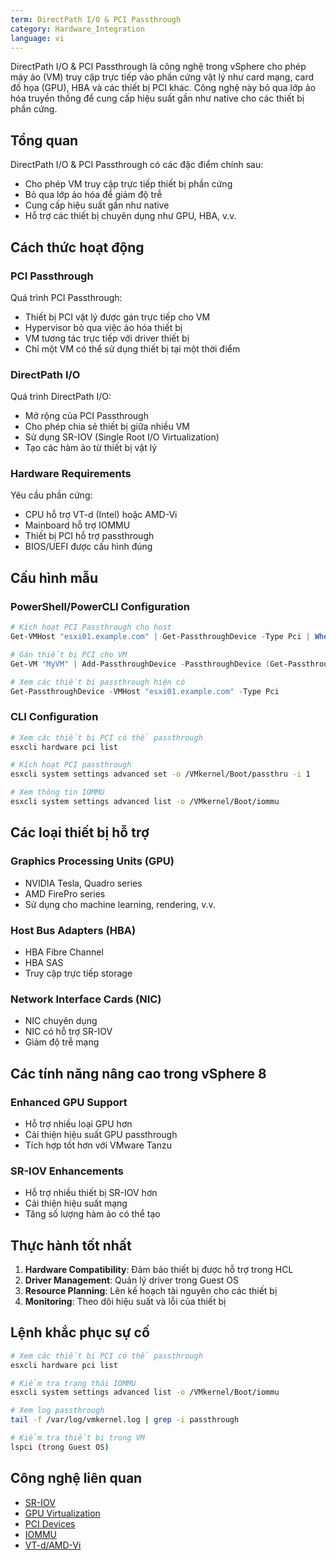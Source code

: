 ```yaml
---
term: DirectPath I/O & PCI Passthrough
category: Hardware_Integration
language: vi
---
```


DirectPath I/O & PCI Passthrough là công nghệ trong vSphere cho phép máy ảo (VM) truy cập trực tiếp vào phần cứng vật lý như card mạng, card đồ họa (GPU), HBA và các thiết bị PCI khác. Công nghệ này bỏ qua lớp ảo hóa truyền thống để cung cấp hiệu suất gần như native cho các thiết bị phần cứng.

## Tổng quan

DirectPath I/O & PCI Passthrough có các đặc điểm chính sau:
- Cho phép VM truy cập trực tiếp thiết bị phần cứng
- Bỏ qua lớp ảo hóa để giảm độ trễ
- Cung cấp hiệu suất gần như native
- Hỗ trợ các thiết bị chuyên dụng như GPU, HBA, v.v.

## Cách thức hoạt động

### PCI Passthrough
Quá trình PCI Passthrough:
- Thiết bị PCI vật lý được gán trực tiếp cho VM
- Hypervisor bỏ qua việc ảo hóa thiết bị
- VM tương tác trực tiếp với driver thiết bị
- Chỉ một VM có thể sử dụng thiết bị tại một thời điểm

### DirectPath I/O
Quá trình DirectPath I/O:
- Mở rộng của PCI Passthrough
- Cho phép chia sẻ thiết bị giữa nhiều VM
- Sử dụng SR-IOV (Single Root I/O Virtualization)
- Tạo các hàm ảo từ thiết bị vật lý

### Hardware Requirements
Yêu cầu phần cứng:
- CPU hỗ trợ VT-d (Intel) hoặc AMD-Vi
- Mainboard hỗ trợ IOMMU
- Thiết bị PCI hỗ trợ passthrough
- BIOS/UEFI được cấu hình đúng

## Cấu hình mẫu

### PowerShell/PowerCLI Configuration
```powershell
# Kích hoạt PCI Passthrough cho host
Get-VMHost "esxi01.example.com" | Get-PassthroughDevice -Type Pci | Where-Object {$_.Name -like "*GPU*"} | Add-PassthroughDevice

# Gán thiết bị PCI cho VM
Get-VM "MyVM" | Add-PassthroughDevice -PassthroughDevice (Get-PassthroughDevice -VMHost "esxi01.example.com" -Type Pci | Where-Object {$_.Name -like "*GPU*"})

# Xem các thiết bị passthrough hiện có
Get-PassthroughDevice -VMHost "esxi01.example.com" -Type Pci
```

### CLI Configuration
```bash
# Xem các thiết bị PCI có thể passthrough
esxcli hardware pci list

# Kích hoạt PCI passthrough
esxcli system settings advanced set -o /VMkernel/Boot/passthru -i 1

# Xem thông tin IOMMU
esxcli system settings advanced list -o /VMkernel/Boot/iommu
```

## Các loại thiết bị hỗ trợ

### Graphics Processing Units (GPU)
- NVIDIA Tesla, Quadro series
- AMD FirePro series
- Sử dụng cho machine learning, rendering, v.v.

### Host Bus Adapters (HBA)
- HBA Fibre Channel
- HBA SAS
- Truy cập trực tiếp storage

### Network Interface Cards (NIC)
- NIC chuyên dụng
- NIC có hỗ trợ SR-IOV
- Giảm độ trễ mạng

## Các tính năng nâng cao trong vSphere 8

### Enhanced GPU Support
- Hỗ trợ nhiều loại GPU hơn
- Cải thiện hiệu suất GPU passthrough
- Tích hợp tốt hơn với VMware Tanzu

### SR-IOV Enhancements
- Hỗ trợ nhiều thiết bị SR-IOV hơn
- Cải thiện hiệu suất mạng
- Tăng số lượng hàm ảo có thể tạo

## Thực hành tốt nhất

1. **Hardware Compatibility**: Đảm bảo thiết bị được hỗ trợ trong HCL
2. **Driver Management**: Quản lý driver trong Guest OS
3. **Resource Planning**: Lên kế hoạch tài nguyên cho các thiết bị
4. **Monitoring**: Theo dõi hiệu suất và lỗi của thiết bị

## Lệnh khắc phục sự cố

```bash
# Xem các thiết bị PCI có thể passthrough
esxcli hardware pci list

# Kiểm tra trạng thái IOMMU
esxcli system settings advanced list -o /VMkernel/Boot/iommu

# Xem log passthrough
tail -f /var/log/vmkernel.log | grep -i passthrough

# Kiểm tra thiết bị trong VM
lspci (trong Guest OS)
```

## Công nghệ liên quan

- [SR-IOV](/glossary/term/sr-iov.md)
- [GPU Virtualization](/glossary/term/gpu-virtualization)
- [PCI Devices](/glossary/term/pci-devices)
- [IOMMU](/glossary/term/iommu)
- [VT-d/AMD-Vi](/glossary/term/vt-d-amd-vi)